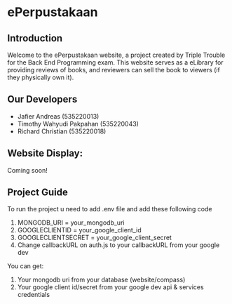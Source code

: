 # ePerpustakaan
## Introduction

Welcome to the ePerpustakaan website, a project created by Triple Trouble for the Back End Programming exam. This website serves as a eLibrary for providing reviews of books, and reviewers can sell the book to viewers (if they physically own it).

## Our Developers
- Jafier Andreas (535220013)
- Timothy Wahyudi Pakpahan (535220043)
- Richard Christian (535220018)

## Website Display:
Coming soon!

## Project Guide
To run the project u need to add .env file and add these following code
1. MONGODB_URI = your_mongodb_uri
2. GOOGLECLIENTID = your_google_client_id
3. GOOGLECLIENTSECRET = your_google_client_secret
4. Change callbackURL on auth.js to your callbackURL from your google dev

You can get:
1. Your mongodb uri from your database (website/compass)
2. Your google client id/secret from your google dev api & services credentials
